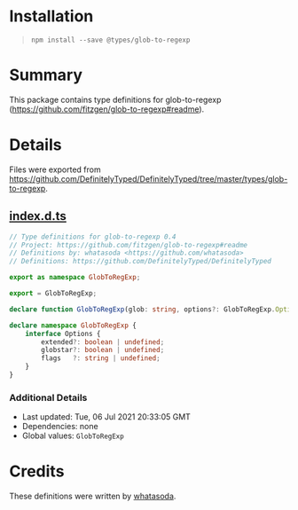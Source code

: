 # Installation
> `npm install --save @types/glob-to-regexp`

# Summary
This package contains type definitions for glob-to-regexp (https://github.com/fitzgen/glob-to-regexp#readme).

# Details
Files were exported from https://github.com/DefinitelyTyped/DefinitelyTyped/tree/master/types/glob-to-regexp.
## [index.d.ts](https://github.com/DefinitelyTyped/DefinitelyTyped/tree/master/types/glob-to-regexp/index.d.ts)
````ts
// Type definitions for glob-to-regexp 0.4
// Project: https://github.com/fitzgen/glob-to-regexp#readme
// Definitions by: whatasoda <https://github.com/whatasoda>
// Definitions: https://github.com/DefinitelyTyped/DefinitelyTyped

export as namespace GlobToRegExp;

export = GlobToRegExp;

declare function GlobToRegExp(glob: string, options?: GlobToRegExp.Options): RegExp;

declare namespace GlobToRegExp {
    interface Options {
        extended?: boolean | undefined;
        globstar?: boolean | undefined;
        flags   ?: string | undefined;
    }
}

````

### Additional Details
 * Last updated: Tue, 06 Jul 2021 20:33:05 GMT
 * Dependencies: none
 * Global values: `GlobToRegExp`

# Credits
These definitions were written by [whatasoda](https://github.com/whatasoda).
